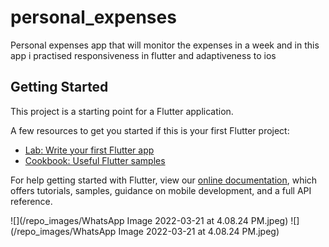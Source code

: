 # personal_expenses

Personal expenses app that will monitor the expenses in a week and in this app i practised responsiveness in flutter and adaptiveness to ios 


## Getting Started

This project is a starting point for a Flutter application.

A few resources to get you started if this is your first Flutter project:

- [Lab: Write your first Flutter app](https://flutter.dev/docs/get-started/codelab)
- [Cookbook: Useful Flutter samples](https://flutter.dev/docs/cookbook)

For help getting started with Flutter, view our
[online documentation](https://flutter.dev/docs), which offers tutorials,
samples, guidance on mobile development, and a full API reference.


![](/repo_images/WhatsApp Image 2022-03-21 at 4.08.24 PM.jpeg)
![](/repo_images/WhatsApp Image 2022-03-21 at 4.08.24 PM.jpeg)
